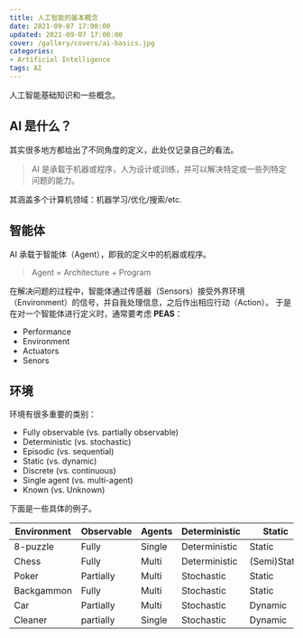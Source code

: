 ```yaml
---
title: 人工智能的基本概念
date: 2021-09-07 17:00:00
updated: 2021-09-07 17:00:00
cover: /gallery/covers/ai-basics.jpg
categories:
- Artificial Intelligence
tags: AI
---
```


人工智能基础知识和一些概念。

<!-- more -->

## AI 是什么？

其实很多地方都给出了不同角度的定义，此处仅记录自己的看法。
> AI 是承载于机器或程序，人为设计或训练，并可以解决特定或一些列特定问题的能力。

其涵盖多个计算机领域：机器学习/优化/搜索/etc.

## 智能体

AI 承载于智能体（Agent），即我的定义中的机器或程序。
> Agent = Architecture + Program

在解决问题的过程中，智能体通过传感器（Sensors）接受外界环境（Environment）的信号，并自我处理信息，之后作出相应行动（Action）。
于是在对一个智能体进行定义时，通常要考虑 **PEAS**：
- Performance
- Environment
- Actuators
- Senors

## 环境

环境有很多重要的类别：
- Fully observable (vs. partially observable)
- Deterministic (vs. stochastic)
- Episodic (vs. sequential)
- Static (vs. dynamic)
- Discrete (vs. continuous)
- Single agent (vs. multi-agent)
- Known (vs. Unknown)

下面是一些具体的例子。

| Environment | Observable | Agents | Deterministic | Static       | Discrete   |
| ----------- | ---------- | ------ | ------------- | ------------ | ---------- |
| 8-puzzle    | Fully      | Single | Deterministic | Static       | Discrete   |
| Chess       | Fully      | Multi  | Deterministic | (Semi)Static | Discrete   |
| Poker       | Partially  | Multi  | Stochastic    | Static       | Discrete   |
| Backgammon  | Fully      | Multi  | Stochastic    | Static       | Discrete   |
| Car         | Partially  | Multi  | Stochastic    | Dynamic      | Continuous |
| Cleaner     | partially  | Single | Stochastic    | Dynamic      | Continuous |




